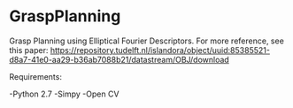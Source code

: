 # GraspPlanning

Grasp Planning using Elliptical Fourier Descriptors. For more reference, see this paper:
https://repository.tudelft.nl/islandora/object/uuid:85385521-d8a7-41e0-aa29-b36ab7088b21/datastream/OBJ/download

Requirements:

-Python 2.7
-Simpy
-Open CV

